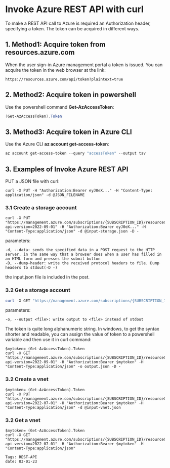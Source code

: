 <properties
pageTitle= 'Invoke Azure REST API by curl'
description= "Invoke Azure REST API by curl"
documentationcenter: github
services="REST API"
documentationCenter="github"
authors="fabferri"
manager=""
editor=""/>

<tags
   ms.service="configuration-Example-Azure"
   ms.devlang="na"
   ms.topic="article"
   ms.tgt_pltfrm="Azure"
   ms.workload="REST-API"
   ms.date="03/01/2023"
   ms.author="fabferri" />

# Invoke Azure REST API with curl
To make a REST API call to Azure is required an Authorization header, specifying a token. The token can be acquired in different ways.

## <a name="Acquire token in azure management portal"></a>1. Method1: Acquire token from resources.azure.com
When the user sign-in Azure management portal a token is issued. You can acquire the token in the web browser at the link:
```
https://resources.azure.com/api/token?plaintext=true  
```

## <a name="Acquire token in powershell"></a>2. Method2: Acquire token in powershell
Use the powershell command **Get-AzAccessToken**:
```powershell
(Get-AzAccessToken).Token
```

## <a name="Acquire token in Azure CLI"></a>3. Method3: Acquire token in Azure CLI
Use the Azure CLI  **az account get-access-token**:
```powershell
az account get-access-token --query "accessToken" --output tsv
```

## <a name="Acquire token in Azure CLI"></a>3. Examples of Invoke Azure REST API
PUT a JSON file with curl:
```console
curl -X PUT -H "Authorization:Bearer eyJ0eX..." -H "Content-Type: application/json" -d @JSON_FILENAME
```

### <a name="Create a storage account with REST API"></a>3.1 Create a storage account

```console
curl -X PUT "https://management.azure.com/subscriptions/{SUBSCRIPTION_ID}/resourceGroups/{RESOURCE_GROUP_NAME}/providers/Microsoft.Storage/storageAccounts/{ACCOUNT_NAME}?api-version=2022-09-01" -H "Authorization:Bearer eyJ0eX..." -H "Content-Type:application/json" -d @input-storage.json -D - 
```
parameters:
```console
-d, --data: sends the specified data in a POST request to the HTTP server, in the same way that a browser does when a user has filled in an HTML form and presses the submit button
-D, --dump-header: write the received protocol headers to file. Dump headers to stdout(-D -)
```
the input.json file is included in the post.

### <a name="Get a storage account with REST API"></a>3.2 Get a storage account
```powershell
curl -X GET "https://management.azure.com/subscriptions/{SUBSCRIPTION_ID}/resourceGroups/{RESOURCE_GROUP_NAME}/providers/Microsoft.Storage/storageAccounts/{ACCOUNT_NAME}?api-version=2022-09-01" -H "Authorization:Bearer eyJ0eX..." -H "Content-Type:application/json" -o output.json -D - 
```
parameters:
```console
-o, --output <file>: write output to <file> instead of stdout
```

The token is quite long alphanumeric string. In windows, to get the syntax shorter and readable, you can assign the value of token to a powershell variable and then use it in curl command:
```console
$mytoken= (Get-AzAccessToken).Token 
curl -X GET "https://management.azure.com/subscriptions/{SUBSCRIPTION_ID}/resourceGroups/{RESOURCE_GROUP_NAME}/providers/Microsoft.Storage/storageAccounts/{ACCOUNT_NAME}?api-version=2022-09-01" -H "Authorization:Bearer $mytoken" -H "Content-Type:application/json" -o output.json -D - 
```

### <a name="Create a vnet with REST API"></a>3.2 Create a vnet
```console
$mytoken= (Get-AzAccessToken).Token 
curl -X PUT "https://management.azure.com/subscriptions/{SUBSCRIPTION_ID}/resourceGroups/{RESOURCE_GROUP_NAME}/providers/Microsoft.Network/virtualNetworks/{VNET_NAME}?api-version=2022-07-01" -H "Authorization:Bearer $mytoken" -H "Content-Type:application/json" -d @input-vnet.json 
```

### <a name="Get vnet with REST API"></a>3.2 Get a vnet
```console
$mytoken= (Get-AzAccessToken).Token 
curl -X GET "https://management.azure.com/subscriptions/{SUBSCRIPTION_ID}/resourceGroups/{RESOURCE_GROUP_NAME}/providers/Microsoft.Network//virtualNetworks/{VNET_NAME}?api-version=2022-07-01" -H "Authorization:Bearer $mytoken" -H "Content-Type:application/json"
```




`Tags: REST-API` <br>
`date: 03-01-23`

<!--Image References-->

<!--Link References-->

